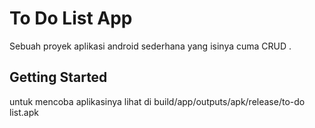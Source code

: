 # To Do List App

Sebuah proyek aplikasi android sederhana yang isinya cuma CRUD .

## Getting Started

untuk mencoba aplikasinya lihat di build/app/outputs/apk/release/to-do list.apk

